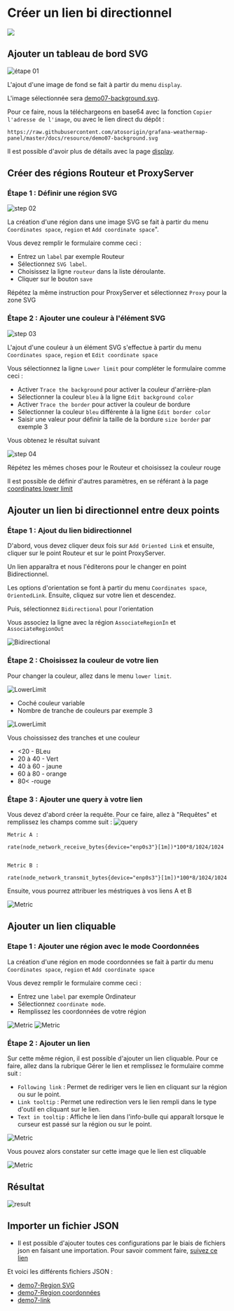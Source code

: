 # Créer un lien bi directionnel

[![](../../screenshots/other/Go-back.png)](README.md)

## Ajouter un tableau de bord SVG

![étape 01](../../screenshots/demo/tutorial07/background.jpg)

L'ajout d'une image de fond se fait à partir du menu `display`.

L'image sélectionnée sera [demo07-background.svg](../../resource/demo07-background.svg).

Pour ce faire, nous la téléchargeons en base64 avec la fonction `Copier l'adresse de l'image`, ou avec le lien direct du dépôt :

```
https://raw.githubusercontent.com/atosorigin/grafana-weathermap-panel/master/docs/resource/demo07-background.svg
```

Il est possible d'avoir plus de détails avec la page [display](../editor/display.md).

## Créer des régions Routeur et ProxyServer

### Étape 1 : Définir une région SVG

![step 02](../../screenshots/demo/tutorial07/regionsvg.png)

La création d'une région dans une image SVG se fait à partir du menu `Coordinates space`, `region` et `Add coordinate space`".

Vous devez remplir le formulaire comme ceci :

- Entrez un `label` par exemple Routeur
- Sélectionnez `SVG label`.
- Choisissez la ligne `routeur` dans la liste déroulante.
- Cliquer sur le bouton `save`

Répétez la même instruction pour ProxyServer et sélectionnez `Proxy` pour la zone SVG

### Étape 2 : Ajouter une couleur à l'élément SVG

![step 03](../../screenshots/demo/tutorial07/LowerLimitProxy.png)

L'ajout d'une couleur à un élément SVG s'effectue à partir du menu `Coordinates space`, `region` et `Edit coordinate space`

Vous sélectionnez la ligne `Lower limit` pour compléter le formulaire comme ceci :

- Activer `Trace the background` pour activer la couleur d'arrière-plan
- Sélectionner la couleur `bleu` à la ligne `Edit background color`
- Activer `Trace the border` pour activer la couleur de bordure
- Sélectionner la couleur `bleu` différente à la ligne `Edit border color`
- Saisir une valeur pour définir la taille de la bordure `size border` par exemple 3

Vous obtenez le résultat suivant

![step 04](../../screenshots/demo/tutorial07/ProxyBleu.png)

Répétez les mêmes choses pour le Routeur et choisissez la couleur rouge

Il est possible de définir d'autres paramètres, en se référant à la page [coordinates lower limit](../editor/coordinates-lower-limit.md)

## Ajouter un lien bi directionnel entre deux points

### Étape 1 : Ajout du lien bidirectionnel

D'abord, vous devez cliquer deux fois sur `Add Oriented Link` et ensuite, cliquer sur le point Routeur et sur le point ProxyServer.

Un lien apparaîtra et nous l'éditerons pour le changer en point Bidirectionnel.

Les options d'orientation se font à partir du menu `Coordinates space`, `OrientedLink`. Ensuite, cliquez sur votre lien et descendez.

Puis, sélectionnez `Bidirectional` pour l'orientation

Vous associez la ligne avec la région `AssociateRegionIn` et `AssociateRegionOut`

![Bidirectional](../../screenshots/demo/tutorial07/LinkBidirectionnel.png)

### Étape 2 : Choisissez la couleur de votre lien

Pour changer la couleur, allez dans le menu `lower limit`.

![LowerLimit](../../screenshots/demo/tutorial07/LowerLimitLink.png)

- Coché couleur variable
- Nombre de tranche de couleurs par exemple 3

![LowerLimit](../../screenshots/demo/tutorial07/LowerLimitLink.png-next.png)

Vous choississez des tranches et une couleur

- <20 - BLeu
- 20 à 40 - Vert
- 40 à 60 - jaune
- 60 à 80 - orange
- 80< -rouge

### Étape 3 : Ajouter une query à votre lien

Vous devez d'abord créer la requête.
Pour ce faire, allez à "Requêtes" et remplissez les champs comme suit :
![query](../../screenshots/demo/tutorial07/query.png)

```
Metric A :

rate(node_network_receive_bytes{device="enp0s3"}[1m])*100*8/1024/1024


Metric B :

rate(node_network_transmit_bytes{device="enp0s3"}[1m])*100*8/1024/1024
```

Ensuite, vous pourrez attribuer les méstriques à vos liens A et B

![Metric](../../screenshots/demo/tutorial07/orientedLinkMetric.png)

## Ajouter un lien cliquable

### Etape 1 : Ajouter une région avec le mode Coordonnées

La création d'une région en mode coordonnées se fait à partir du menu `Coordinates space`, `region` et `Add coordinate space`

Vous devez remplir le formulaire comme ceci :

- Entrez une `label` par exemple Ordinateur
- Sélectionnez `coordinate mode`.
- Remplissez les coordonnées de votre région

![Metric](../../screenshots/demo/tutorial07/zone.png)
![Metric](../../screenshots/demo/tutorial07/CoordonateMode.png)

### Étape 2 : Ajouter un lien

Sur cette même région, il est possible d'ajouter un lien cliquable.
Pour ce faire, allez dans la rubrique Gérer le lien et remplissez le formulaire comme suit :

- `Following link` : Permet de rediriger vers le lien en cliquant sur la région ou sur le point.
- `Link tooltip` : Permet une redirection vers le lien rempli dans le type d'outil en cliquant sur le lien.
- `Text in tooltip` : Affiche le lien dans l'info-bulle qui apparaît lorsque le curseur est passé sur la région ou sur le point.

![Metric](../../screenshots/demo/tutorial07/ManegeLink.png)

Vous pouvez alors constater sur cette image que le lien est cliquable

![Metric](../../screenshots/demo/tutorial07/Link-ConvertImage.jpg)

## Résultat

![result](../../screenshots/demo/tutorial07/resultat.png)

## Importer un fichier JSON

- Il est possible d'ajouter toutes ces configurations par le biais de fichiers json en faisant une importation. Pour savoir comment faire, [suivez ce lien](../editor/import.md)

Et voici les différents fichiers JSON :

- [demo7-Region SVG](../../resource/demo07-region-svg.json)
- [demo7-Region coordonnées](../../resource/demo07-region-coord.json)
- [demo7-link](../../resource/demo07-link.json)
